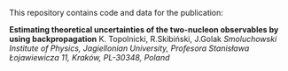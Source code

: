 This repository contains code and data for the publication:

**Estimating theoretical uncertainties of the two-nucleon observables
by using backpropagation**
K. Topolnicki, R.Skibiński, J.Golak
*Smoluchowski Institute of Physics, Jagiellonian University, Profesora Stanisława Łojawiewicza 11, Kraków, PL-30348, Poland*
